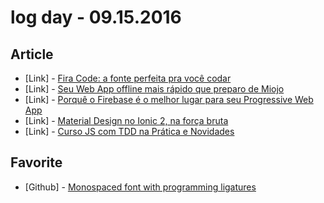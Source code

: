 # log day - 09.15.2016

## Article

- \[Link\] - [Fira Code: a fonte perfeita pra você codar](https://codigo.joselito.space/fira-code-c4337bdef1de#.amn64wbxu)
- \[Link\] - [Seu Web App offline mais rápido que preparo de Miojo](https://codigo.joselito.space/miojo-offline-513f77708ccb#.9mh3p5uqs)
- \[Link\] - [Porquê o Firebase é o melhor lugar para seu Progressive Web App](https://codigo.joselito.space/firebase-pwa-42dad338e363#.6zrbqt5od)
- \[Link\] - [Material Design no Ionic 2, na força bruta](https://codigo.joselito.space/firebase-pwa-42dad338e363#.6zrbqt5od)
- \[Link\] - [Curso JS com TDD na Prática e Novidades](https://willianjusten.com.br/js-com-tdd-na-pratica-e-novidades/)


## Favorite

- \[Github\] - [Monospaced font with programming ligatures](https://github.com/tonsky/FiraCode)
